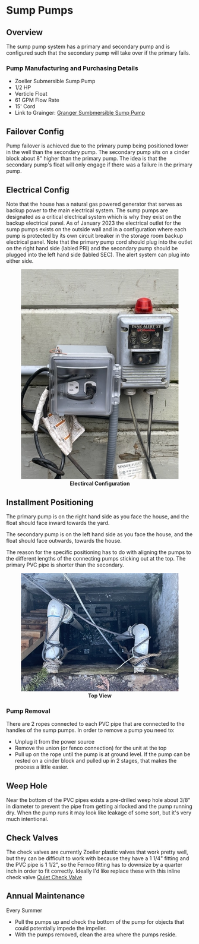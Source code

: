 # Sump Pumps

## Overview
The sump pump system has a primary and secondary pump and is configured such that the secondary pump will take over if the primary fails.  

### Pump Manufacturing and Purchasing Details
- Zoeller Submersible Sump Pump
- 1/2 HP
- Verticle Float
- 61 GPM Flow Rate
- 15' Cord
- Link to Grainger: [Granger Sumbmersible Sump Pump](https://www.grainger.com/product/2P550)


## Failover Config
Pump failover is achieved due to the primary pump being positioned lower in the well than the secondary pump. The secondary pump sits on a cinder block about 8" higher than the primary pump.  The idea is that the secondary pump's float will only engage if there was a failure in the primary pump.  

## Electrical Config
Note that the house has a natural gas powered generator that serves as backup power to the main electrical system.  The sump pumps are designated as a critical electrical system which is why they exist on the backup electrical panel. As of January 2023 the electrical outlet for the sump pumps exists on the outside wall and in a configuration where each pump is protected by its own circuit breaker in the storage room backup electrical panel.  Note that the primary pump cord should plug into the outlet on the right hand side (labled PRI) and the secondary pump should be plugged into the left hand side (labled SEC).  The alert system can plug into either side.  

<figure>
  <img src="./sump-pumps-2.jpg">
  <figcaption align = "center"><b>Electircal Configuration</b>
  </figcaption>
</figure>



## Installment Positioning
The primary pump is on the right hand side as you face the house, and the float should face inward towards the yard.  

The secondary pump is on the left hand side as you face the house, and the float should face outwards, towards the house.  

The reason for the specific positioning has to do with aligning the pumps to the different lengths of the connecting pumps sticking out at the top.  The primary PVC pipe is shorter than the secondary.  

<figure>
  <img src="./sump-pumps-1.jpg">
  <figcaption align = "center"><b>Top View</b>
  </figcaption>
</figure>

### Pump Removal
There are 2 ropes connected to each PVC pipe that are connected to the handles of the sump pumps.  In order to remove a pump you need to:

- Unplug it from the power source
- Remove the union (or fenco connection) for the unit at the top
- Pull up on the rope until the pump is at ground level.  If the pump can be rested on a cinder block and pulled up in 2 stages, that makes the process a little easier.  

## Weep Hole 
Near the bottom of the PVC pipes exists a pre-drilled weep hole about 3/8" in diameter to prevent the pipe from getting airlocked and the pump running dry.  When the pump runs it may look like leakage of some sort, but it's very much intentional.  

## Check Valves
The check valves are currently Zoeller plastic valves that work pretty well, but they can be difficult to work with because they have a 1 1/4" fitting and the PVC pipe is 1 1/2", so the Fernco fitting has to downsize by a quarter inch in order to fit correctly.  Ideally I'd like replace these with this inline check valve
[Quiet Check Valve](https://www.amazon.com/1-5-Quiet-Union-Check-Valve/dp/B0078RQ9T4/ref=sr_1_12?crid=1RPKGPY8E2FGZ&keywords=quiet+check+valve+1+1%2F2+inch&qid=1672598250&sprefix=the+quiet+check+valv%2Caps%2C144&sr=8-12) 

## Annual Maintenance
Every Summer
- Pull the pumps up and check the bottom of the pump for objects that could potentially impede the impeller.
- With the pumps removed, clean the area where the pumps reside.    

